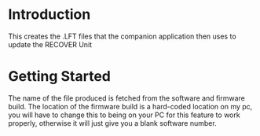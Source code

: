 # Introduction 
This creates the .LFT files that the companion application then uses to update the RECOVER Unit

# Getting Started
The name of the file produced is fetched from the software and firmware build. The location of the firmware build is a hard-coded location on my pc, you will have to change this to being on your PC for this feature to work properly, otherwise it will just give you a blank software number.

